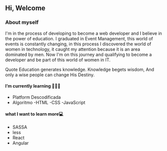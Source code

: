 ## Hi, Welcome 

### About myself

I'm in the process of developing to become a web developer and I believe in the power of education.
I graduated in Event Management, this world of events is constantly changing, in this process I discovered the world of women in technology,
it caught my attention because it is an area dominated by men.
 Now I'm on this journey and qualifying to become a developer and be part of this world of women in IT.
 
 Quote
Education generates knowledge.
Knowledge begets wisdom,
And only a wise people can change His Destiny.


#### I’m currently learning 👩🏾‍💻  
- Platform Descodificada
- Algoritmo
-HTML
-CSS
-JavaScript

#### what I want to learn more💻  
- SASSA 
- less
- React 
- Angular

<link rel="stylesheet" href="https://cdn.jsdelivr.net/gh/devicons/devicon@v2.12.0/devicon.min.css">
<link rel="stylesheet" href="https://cdn.jsdelivr.net/gh/devicons/devicon@v2.12.0/devicon.min.css">
<link rel="stylesheet" href="https://cdn.jsdelivr.net/gh/devicons/devicon@v2.12.0/devicon.min.css">


<div>
<i class="devicon-thealgorithms-plain"></i>
<i class="devicon-html5-plain-wordmark colored"></i>
<i class="devicon-css3-plain colored"></i>
</div>


